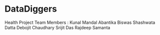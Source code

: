 # DataDiggers
Health Project
Team Members :
Kunal Mandal
Abantika Biswas
Shashwata Datta
Debojit Chaudhary
Srijit  Das
Rajdeep Samanta
